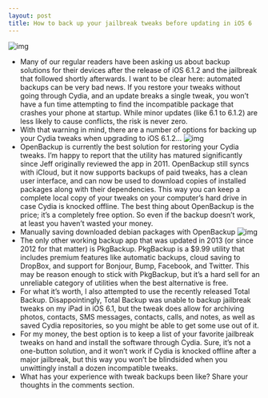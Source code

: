 ```yaml
---
layout: post
title: How to back up your jailbreak tweaks before updating in iOS 6
---
```

![img](http://media.idownloadblog.com/wp-content/uploads/2011/12/Cydia-App-Icon.jpg)
* Many of our regular readers have been asking us about backup solutions for their devices after the release of iOS 6.1.2 and the jailbreak that followed shortly afterwards. I want to be clear here: automated backups can be very bad news. If you restore your tweaks without going through Cydia, and an update breaks a single tweak, you won’t have a fun time attempting to find the incompatible package that crashes your phone at startup. While minor updates (like 6.1 to 6.1.2) are less likely to cause conflicts, the risk is never zero.
* With that warning in mind, there are a number of options for backing up your Cydia tweaks when upgrading to iOS 6.1.2…
![img](http://media.idownloadblog.com/wp-content/uploads/2013/02/openbackup.jpg)
* OpenBackup is currently the best solution for restoring your Cydia tweaks. I’m happy to report that the utility has matured significantly since Jeff originally reviewed the app in 2011. OpenBackup still syncs with iCloud, but it now supports backups of paid tweaks, has a clean user interface, and can now be used to download copies of installed packages along with their dependencies. This way you can keep a complete local copy of your tweaks on your computer’s hard drive in case Cydia is knocked offline. The best thing about OpenBackup is the price; it’s a completely free option. So even if the backup doesn’t work, at least you haven’t wasted your money.
* Manually saving downloaded debian packages with OpenBackup
![img](http://media.idownloadblog.com/wp-content/uploads/2013/02/Openbackup-debs.jpg)
* The only other working backup app that was updated in 2013 (or since 2012 for that matter) is PkgBackup. PkgBackup is a $9.99 utility that includes premium features like automatic backups, cloud saving to DropBox, and support for Bonjour, Bump, Facebook, and Twitter. This may be reason enough to stick with PkgBackup, but it’s a hard sell for an unreliable category of utilities when the best alternative is free.
* For what it’s worth, I also attempted to use the recently released Total Backup. Disappointingly, Total Backup was unable to backup jailbreak tweaks on my iPad in iOS 6.1, but the tweak does allow for archiving photos, contacts, SMS messages, contacts, calls, and notes, as well as saved Cydia repositories, so you might be able to get some use out of it.
* For my money, the best option is to keep a list of your favorite jailbreak tweaks on hand and install the software through Cydia. Sure, it’s not a one-button solution, and it won’t work if Cydia is knocked offline after a major jailbreak, but this way you won’t be blindsided when you unwittingly install a dozen incompatible tweaks.
* What has your experience with tweak backups been like? Share your thoughts in the comments section.

